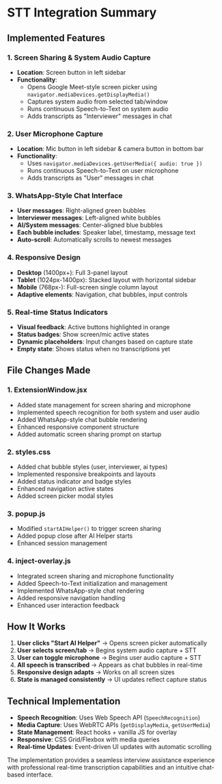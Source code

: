 # STT Integration Summary

## Implemented Features

### 1. Screen Sharing & System Audio Capture
- **Location**: Screen button in left sidebar
- **Functionality**: 
  - Opens Google Meet-style screen picker using `navigator.mediaDevices.getDisplayMedia()`
  - Captures system audio from selected tab/window
  - Runs continuous Speech-to-Text on system audio
  - Adds transcripts as "Interviewer" messages in chat

### 2. User Microphone Capture  
- **Location**: Mic button in left sidebar & camera button in bottom bar
- **Functionality**:
  - Uses `navigator.mediaDevices.getUserMedia({ audio: true })`
  - Runs continuous Speech-to-Text on user microphone
  - Adds transcripts as "User" messages in chat

### 3. WhatsApp-Style Chat Interface
- **User messages**: Right-aligned green bubbles
- **Interviewer messages**: Left-aligned white bubbles  
- **AI/System messages**: Center-aligned blue bubbles
- **Each bubble includes**: Speaker label, timestamp, message text
- **Auto-scroll**: Automatically scrolls to newest messages

### 4. Responsive Design
- **Desktop** (1400px+): Full 3-panel layout
- **Tablet** (1024px-1400px): Stacked layout with horizontal sidebar
- **Mobile** (768px-): Full-screen single column layout
- **Adaptive elements**: Navigation, chat bubbles, input controls

### 5. Real-time Status Indicators
- **Visual feedback**: Active buttons highlighted in orange
- **Status badges**: Show screen/mic active states
- **Dynamic placeholders**: Input changes based on capture state
- **Empty state**: Shows status when no transcriptions yet

## File Changes Made

### 1. ExtensionWindow.jsx
- Added state management for screen sharing and microphone
- Implemented speech recognition for both system and user audio
- Added WhatsApp-style chat bubble rendering
- Enhanced responsive component structure
- Added automatic screen sharing prompt on startup

### 2. styles.css
- Added chat bubble styles (user, interviewer, ai types)
- Implemented responsive breakpoints and layouts
- Added status indicator and badge styles
- Enhanced navigation active states
- Added screen picker modal styles

### 3. popup.js
- Modified `startAIHelper()` to trigger screen sharing
- Added popup close after AI Helper starts
- Enhanced session management

### 4. inject-overlay.js
- Integrated screen sharing and microphone functionality
- Added Speech-to-Text initialization and management
- Implemented WhatsApp-style chat rendering
- Added responsive navigation handling
- Enhanced user interaction feedback

## How It Works

1. **User clicks "Start AI Helper"** → Opens screen picker automatically
2. **User selects screen/tab** → Begins system audio capture + STT
3. **User can toggle microphone** → Begins user audio capture + STT  
4. **All speech is transcribed** → Appears as chat bubbles in real-time
5. **Responsive design adapts** → Works on all screen sizes
6. **State is managed consistently** → UI updates reflect capture status

## Technical Implementation

- **Speech Recognition**: Uses Web Speech API (`SpeechRecognition`)
- **Media Capture**: Uses WebRTC APIs (`getDisplayMedia`, `getUserMedia`)
- **State Management**: React hooks + vanilla JS for overlay
- **Responsive**: CSS Grid/Flexbox with media queries
- **Real-time Updates**: Event-driven UI updates with automatic scrolling

The implementation provides a seamless interview assistance experience with professional real-time transcription capabilities and an intuitive chat-based interface.